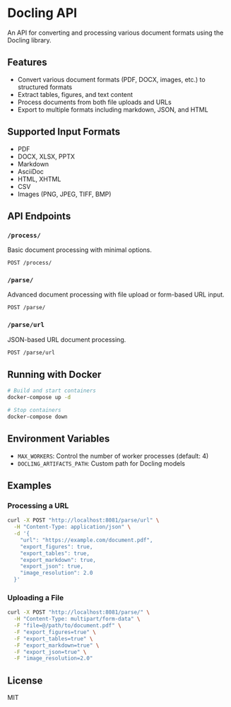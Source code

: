 # Docling API

An API for converting and processing various document formats using the Docling library.

## Features

- Convert various document formats (PDF, DOCX, images, etc.) to structured formats
- Extract tables, figures, and text content
- Process documents from both file uploads and URLs
- Export to multiple formats including markdown, JSON, and HTML

## Supported Input Formats

- PDF
- DOCX, XLSX, PPTX
- Markdown
- AsciiDoc
- HTML, XHTML
- CSV
- Images (PNG, JPEG, TIFF, BMP)

## API Endpoints

### `/process/`

Basic document processing with minimal options.

```bash
POST /process/
```

### `/parse/`

Advanced document processing with file upload or form-based URL input.

```bash
POST /parse/
```

### `/parse/url`

JSON-based URL document processing.

```bash
POST /parse/url
```

## Running with Docker

```bash
# Build and start containers
docker-compose up -d

# Stop containers
docker-compose down
```

## Environment Variables

- `MAX_WORKERS`: Control the number of worker processes (default: 4)
- `DOCLING_ARTIFACTS_PATH`: Custom path for Docling models

## Examples

### Processing a URL

```bash
curl -X POST "http://localhost:8081/parse/url" \
  -H "Content-Type: application/json" \
  -d '{
    "url": "https://example.com/document.pdf",
    "export_figures": true,
    "export_tables": true,
    "export_markdown": true,
    "export_json": true,
    "image_resolution": 2.0
  }'
```

### Uploading a File

```bash
curl -X POST "http://localhost:8081/parse/" \
  -H "Content-Type: multipart/form-data" \
  -F "file=@/path/to/document.pdf" \
  -F "export_figures=true" \
  -F "export_tables=true" \
  -F "export_markdown=true" \
  -F "export_json=true" \
  -F "image_resolution=2.0"
```

## License

MIT